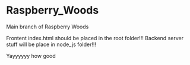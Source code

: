 # Raspberry_Woods
Main branch of Raspberry Woods

Frontent index.html should be placed in the root folder!!!
Backend server stuff will be place in node_js folder!!!

Yayyyyyy how good
